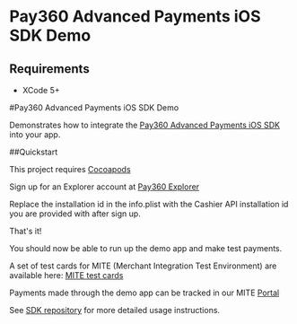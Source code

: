 # Pay360 Advanced Payments iOS SDK Demo

## Requirements

* XCode 5+  

#Pay360 Advanced Payments iOS SDK Demo

Demonstrates how to integrate the [Pay360 Advanced Payments iOS SDK](https://github.com/pay360/mobilesdk-ios) into your app.

##Quickstart

This project requires [Cocoapods](https://cocoapods.org)

Sign up for an Explorer account at [Pay360 Explorer](https://paymentdeveloperdocs.com/explorer-account/)

Replace the installation id in the info.plist with the Cashier API installation id you are provided with after sign up.

That's it! 

You should now be able to run up the demo app and make test payments.

A set of test cards for MITE (Merchant Integration Test Environment) are available here:
[MITE test cards](https://paymentdeveloperdocs.com/test_card_numbers/)

Payments made through the demo app can be tracked in our MITE [Portal](https://portal.mite.pay360.com/ngportal/#/login)

See [SDK repository](https://github.com/) for more detailed usage instructions.